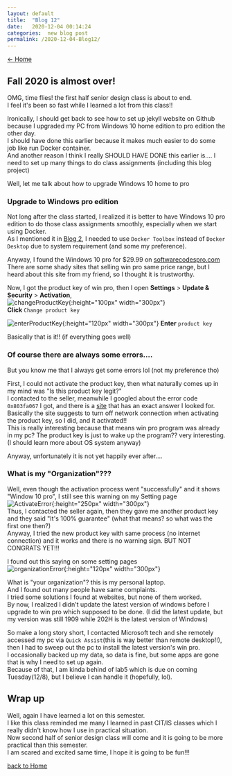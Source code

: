 ```yaml
---
layout: default
title:  "Blog 12"
date:   2020-12-04 00:14:24
categories:  new blog post
permalink: /2020-12-04-Blog12/
---
```

[<- Home](https://keiyamo.github.io/)


## Fall 2020 is almost over!
OMG, time flies! the first half senior design class is about to end.  
I feel it's been so fast while I learned a lot from this class!!  

Ironically, I should get back to see how to set up jekyll website on Github because I upgraded my PC from Windows 10 home edition to pro edition the other day.  
I should have done this earlier because it makes much easier to do some job like run Docker container.  
And another reason I think I really SHOULD HAVE DONE this earlier is....
I need to set up many things to do class assignments (including this blog project)  

Well, let me talk about how to upgrade Windows 10 home to pro


### Upgrade to Windows pro edition
Not long after the class started, I realized it is better to have Windows 10 pro edition to do those class assignments smoothly, especially when we start using Docker.  
As I mentioned it in [Blog 2](/2020-09-18-Blog2/), I needed to use `Docker Toolbox` instead of `Docker Desktop` due to system requirement (and some my preference).  

Anyway, I found the Windows 10 pro for $29.99 on [softwarecodespro.com](https://softwarecodespro.com/)  
There are some shady sites that selling win pro same price range, but I heard about this site from my friend, so I thought it is trustworthy.  

Now, I got the product key of win pro, then I open **Settings** > **Update & Security** > **Activation**,    
![changeProductKey](https://user-images.githubusercontent.com/69828773/101229491-60dabc80-3655-11eb-8c7c-f372ff3afacb.png){:height="100px" width="300px"}   
**Click** `Change product key`  

![enterProductKey](https://user-images.githubusercontent.com/69828773/101229672-39382400-3656-11eb-8aaf-333534bd4c0c.png){:height="120px" width="300px"}
**Enter** `product key`    

Basically that is it!! (if everything goes well)

### Of course there are always some errors....
But you know me that I always get some errors lol (not my preference tho)  

First, I could not activate the product key, then what naturally comes up in my mind was "Is  this product key legit?"  
I contacted to the seller, meanwhile I googled about the error code `0x803fa067` I got, and there is a [site](https://appuals.com/fix-windows-10-activation-error-0x803fa067/) that has an exact answer I looked for.  
Basically the site suggests to turn off network connection when activating the product key, so I did, and it activated!!  
This is really interesting because that means win pro program was already in my pc? The product key is just to wake up the program?? very interesting. (I should learn more about OS system anyway)  

Anyway, unfortunately it is not yet happily ever after....   

### What is my "Organization"???  
Well, even though the activation process went "successfully" and it shows "Window 10 pro", I still see this warning on my Setting page  
![ActivateError](https://user-images.githubusercontent.com/69828773/101230170-a9e04000-3658-11eb-93a3-d322a7a4a73b.png){:height="250px" width="300px"}   
Thus, I contacted the seller again, then they gave me another product key and they said "It's 100% guarantee" (what that means? so what was the first one then?)   
Anyway, I tried the new product key with same process (no internet connection) and it works and there is no warning sign.  BUT NOT CONGRATS YET!!!

I found out this saying on some setting pages  
![organizationError](https://user-images.githubusercontent.com/69828773/101230465-49ea9900-365a-11eb-8a50-301273dd77d4.png){:height="120px" width="300px"}   

What is "your organization"? this is my personal laptop.   
And I found out many people have same complaints.  
I tried some solutions I found at websites, but none of them worked.  
By now, I realized I didn't update the latest version of windows before I upgrade to win pro which supposed to be done. (I did the latest update, but my version was still 1909 while 202H is the latest version of Windows)  

So make a long story short, I contacted Microsoft tech and she remotely accessed my pc via `Quick Assist`(this is way better than remote desktop!!), then I had to sweep out the pc to install the latest version's win pro.   
I occasionally backed up my data, so data is fine, but some apps are gone that is why I need to set up again.  
Because of that, I am kinda behind of lab5 which is due on coming Tuesday(12/8), but I believe I can handle it (hopefully, lol).


## Wrap up
Well, again I have learned a lot on this semester.  
I like this class reminded me many I learned in past CIT/IS classes which I really didn't know how I use in practical situation.   
Now second half of senior design class will come and it is going to be more practical than this semester.   
I am scared and excited same time, I hope it is going to be fun!!!



[back to Home](https://keiyamo.github.io/)
